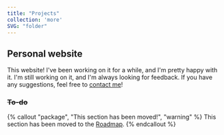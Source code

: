 ```yaml
---
title: "Projects"
collection: 'more'
SVG: "folder"
---
```


## Personal website
This website! I've been working on it for a while, and I'm pretty happy with it. I'm still working on it, and I'm always looking for feedback. If you have any suggestions, feel free to [contact me](/contact)!
<s>
### To-do
</s>

{% callout "package", "This section has been moved!", "warning" %}
This section has been moved to the [Roadmap](/roadmap).
{% endcallout %}